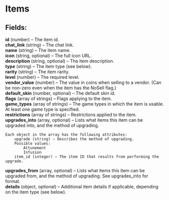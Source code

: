 # Items
## Fields:  
**id** (number) – The item id.  
**chat_link** (string) – The chat link.  
**name** (string) – The item name.  
**icon** (string, optional) – The full icon URL.  
**description** (string, optional) – The item description.  
**type** (string) – The item type (see below).  
**rarity** (string) – The item rarity.  
**level** (number) – The required level.  
**vendor_value** (number) – The value in coins when selling to a vendor. (Can be non-zero even when the item has the NoSell flag.)  
**default_skin** (number, optional) – The default skin id.  
**flags** (array of strings) – Flags applying to the item.  
**game_types** (array of strings) – The game types in which the item is usable. At least one game type is specified.  
**restrictions** (array of strings) – Restrictions applied to the item.  
**upgrades_into** (array, optional) – Lists what items this item can be upgraded into, and the method of upgrading.  
```
Each object in the array has the following attributes:
    upgrade (string) – Describes the method of upgrading.     
    Possible values:
        Attunement
        Infusion    
    item_id (integer) – The item ID that results from performing the upgrade.
```
**upgrades_from** (array, optional) – Lists what items this item can be upgraded from, and the method of upgrading. See upgrades_into for format.  
**details** (object, optional) – Additional item details if applicable, depending on the item type (see below).  